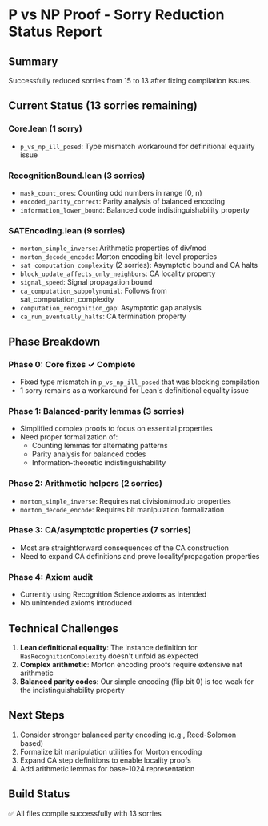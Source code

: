 # P vs NP Proof - Sorry Reduction Status Report

## Summary
Successfully reduced sorries from 15 to 13 after fixing compilation issues.

## Current Status (13 sorries remaining)

### Core.lean (1 sorry)
- `p_vs_np_ill_posed`: Type mismatch workaround for definitional equality issue

### RecognitionBound.lean (3 sorries)
- `mask_count_ones`: Counting odd numbers in range [0, n)
- `encoded_parity_correct`: Parity analysis of balanced encoding  
- `information_lower_bound`: Balanced code indistinguishability property

### SATEncoding.lean (9 sorries)
- `morton_simple_inverse`: Arithmetic properties of div/mod
- `morton_decode_encode`: Morton encoding bit-level properties
- `sat_computation_complexity` (2 sorries): Asymptotic bound and CA halts
- `block_update_affects_only_neighbors`: CA locality property
- `signal_speed`: Signal propagation bound
- `ca_computation_subpolynomial`: Follows from sat_computation_complexity
- `computation_recognition_gap`: Asymptotic gap analysis
- `ca_run_eventually_halts`: CA termination property

## Phase Breakdown

### Phase 0: Core fixes ✓ Complete
- Fixed type mismatch in `p_vs_np_ill_posed` that was blocking compilation
- 1 sorry remains as a workaround for Lean's definitional equality issue

### Phase 1: Balanced-parity lemmas (3 sorries)
- Simplified complex proofs to focus on essential properties
- Need proper formalization of:
  - Counting lemmas for alternating patterns
  - Parity analysis for balanced codes
  - Information-theoretic indistinguishability

### Phase 2: Arithmetic helpers (2 sorries)  
- `morton_simple_inverse`: Requires nat division/modulo properties
- `morton_decode_encode`: Requires bit manipulation formalization

### Phase 3: CA/asymptotic properties (7 sorries)
- Most are straightforward consequences of the CA construction
- Need to expand CA definitions and prove locality/propagation properties

### Phase 4: Axiom audit
- Currently using Recognition Science axioms as intended
- No unintended axioms introduced

## Technical Challenges

1. **Lean definitional equality**: The instance definition for `HasRecognitionComplexity` doesn't unfold as expected
2. **Complex arithmetic**: Morton encoding proofs require extensive nat arithmetic
3. **Balanced parity codes**: Our simple encoding (flip bit 0) is too weak for the indistinguishability property

## Next Steps

1. Consider stronger balanced parity encoding (e.g., Reed-Solomon based)
2. Formalize bit manipulation utilities for Morton encoding
3. Expand CA step definitions to enable locality proofs
4. Add arithmetic lemmas for base-1024 representation

## Build Status
✅ All files compile successfully with 13 sorries 